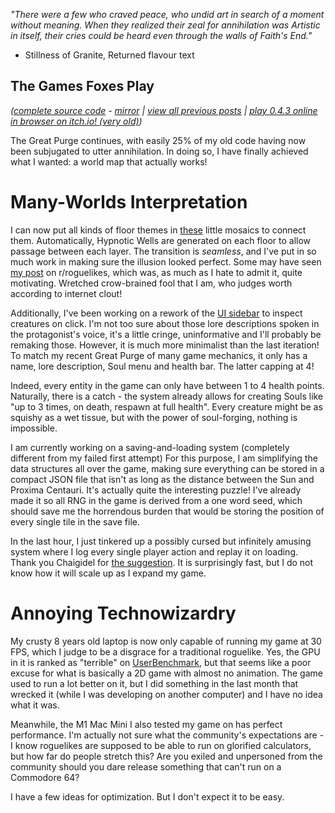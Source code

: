 *"There were a few who craved peace, who undid art in search of a moment without meaning. When they realized their zeal for annihilation was Artistic in itself, their cries could be heard even through the walls of Faith's End."*

- Stillness of Granite, Returned flavour text

## The Games Foxes Play
*([complete source code](https://github.com/Oneirical/The-Games-Foxes-Play) - [mirror](https://codeberg.org/Oneirical/The-Games-Foxes-Play) | [view all previous posts](https://github.com/Oneirical/The-Games-Foxes-Play/tree/main/design/Development%20Logs) | [play 0.4.3 online in browser on itch.io! (very old)](https://oneirical.itch.io/tgfp))*

The Great Purge continues, with easily 25% of my old code having now been subjugated to utter annihilation. In doing so, I have finally achieved what I wanted: a world map that actually works!

# Many-Worlds Interpretation

I can now put all kinds of floor themes in [these](https://cdn.discordapp.com/attachments/504088568084561930/1157380710827573298/Capture_decran_le_2023-09-29_a_14.17.28.png?ex=65186648&is=651714c8&hm=ccd427521bd2fac7fd5410efcb48c981c135be4f4115c666c21aef91019e5c76&) little mosaics to connect them. Automatically, Hypnotic Wells are generated on each floor to allow passage between each layer. The transition is *seamless*, and I've put in so much work in making sure the illusion looked perfect. Some may have seen [my post](https://www.reddit.com/r/roguelikes/comments/16t8tih/an_alternative_to_stairs_in_my_workinprogress/) on r/roguelikes, which was, as much as I hate to admit it, quite motivating. Wretched crow-brained fool that I am, who judges worth according to internet clout!

Additionally, I've been working on a rework of the [UI sidebar](https://cdn.discordapp.com/attachments/504088568084561930/1157432738878603284/Capture_decran_le_2023-09-29_a_17.44.02.png?ex=651896bd&is=6517453d&hm=bb8783f3644675ccc16a5eda1712fe2a5bf6f6e798e6d910635431489286c24e&) to inspect creatures on click. I'm not too sure about those lore descriptions spoken in the protagonist's voice, it's a little cringe, uninformative and I'll probably be remaking those. However, it is much more minimalist than the last iteration! To match my recent Great Purge of many game mechanics, it only has a name, lore description, Soul menu and health bar. The latter capping at 4!

Indeed, every entity in the game can only have between 1 to 4 health points. Naturally, there is a catch - the system already allows for creating Souls like "up to 3 times, on death, respawn at full health". Every creature might be as squishy as a wet tissue, but with the power of soul-forging, nothing is impossible.

I am currently working on a saving-and-loading system (completely different from my failed first attempt) For this purpose, I am simplifying the data structures all over the game, making sure everything can be stored in a compact JSON file that isn't as long as the distance between the Sun and Proxima Centauri. It's actually quite the interesting puzzle! I've already made it so all RNG in the game is derived from a one word seed, which should save me the horrendous burden that would be storing the position of every single tile in the save file.

In the last hour, I just tinkered up a possibly cursed but infinitely amusing system where I log every single player action and replay it on loading. Thank you Chaigidel for [the suggestion](https://www.reddit.com/r/roguelikedev/comments/10zt7w5/learning_how_to_rewind_time_save_load/j87okyw/). It is surprisingly fast, but I do not know how it will scale up as I expand my game.

# Annoying Technowizardry

My crusty 8 years old laptop is now only capable of running my game at 30 FPS, which I judge to be a disgrace for a traditional roguelike. Yes, the GPU in it is ranked as "terrible" on [UserBenchmark](https://gpu.userbenchmark.com/SpeedTest/38173/IntelR-HD-Graphics-515), but that seems like a poor excuse for what is basically a 2D game with almost no animation. The game used to run a lot better on it, but I did something in the last month that wrecked it (while I was developing on another computer) and I have no idea what it was.

Meanwhile, the M1 Mac Mini I also tested my game on has perfect performance. I'm actually not sure what the community's expectations are - I know roguelikes are supposed to be able to run on glorified calculators, but how far do people stretch this? Are you exiled and unpersoned from the community should you dare release something that can't run on a Commodore 64?

I have a few ideas for optimization. But I don't expect it to be easy.
